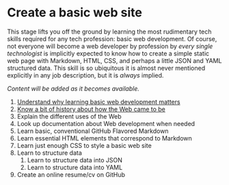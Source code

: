 # Create a basic web site

This stage lifts you off the ground by learning the most rudimentary tech skills required for any tech profession: basic web development. Of course, not everyone will become a web developer by profession by *every single technologist* is implicitly expected to know how to create a simple static web page with Markdown, HTML, CSS, and perhaps a little JSON and YAML structured data. This skill is so ubiquitous it is almost never mentioned explicitly in any job description, but it is *always* implied.

*Content will be added as it becomes available.*

1. [Understand why learning basic web development matters](https://youtu.be/BAyzGgA89M8)
1. [Know a bit of history about how the Web came to be](https://youtu.be/j8oZbDVyOsY)
1. Explain the different uses of the Web
1. Look up documentation about Web development when needed
1. Learn basic, conventional GitHub Flavored Markdown
1. Learn essential HTML elements that correspond to Markdown
1. Learn just enough CSS to style a basic web site
1. Learn to structure data
    1. Learn to structure data into JSON
    1. Learn to structure data into YAML
1. Create an online resume/cv on GitHub
